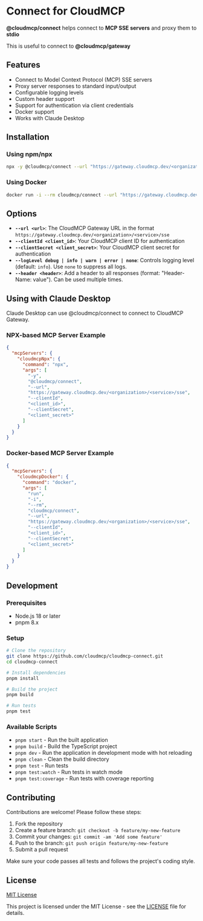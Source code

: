 # Connect for CloudMCP

**@cloudmcp/connect** helps connect to **MCP SSE servers** and proxy them to **stdio**

This is useful to connect to **@cloudmcp/gateway**

## Features

- Connect to Model Context Protocol (MCP) SSE servers
- Proxy server responses to standard input/output
- Configurable logging levels
- Custom header support
- Support for authentication via client credentials
- Docker support
- Works with Claude Desktop

## Installation

### Using npm/npx

```bash
npx -y @cloudmcp/connect --url "https://gateway.cloudmcp.dev/<organization>/<service>/sse" --clientId "<client_id>" --clientSecret "<client_secret>"
```

### Using Docker

```bash
docker run -i --rm cloudmcp/connect --url "https://gateway.cloudmcp.dev/<organization>/<service>/sse" --clientId "<client_id>" --clientSecret "<client_secret>"
```

## Options

- **`--url <url>`**: The CloudMCP Gateway URL in the format `https://gateway.cloudmcp.dev/<organization>/<service>/sse`
- **`--clientId <client_id>`**: Your CloudMCP client ID for authentication
- **`--clientSecret <client_secret>`**: Your CloudMCP client secret for authentication
- **`--logLevel debug | info | warn | error | none`**: Controls logging level (default: `info`). Use `none` to suppress all logs.
- **`--header <header>`**: Add a header to all responses (format: "Header-Name: value"). Can be used multiple times.

## Using with Claude Desktop

Claude Desktop can use @cloudmcp/connect to connect to CloudMCP Gateway.

### NPX-based MCP Server Example

```json
{
  "mcpServers": {
    "cloudmcpNpx": {
      "command": "npx",
      "args": [
        "-y",
        "@cloudmcp/connect",
        "--url",
        "https://gateway.cloudmcp.dev/<organization>/<service>/sse",
        "--clientId",
        "<client_id>",
        "--clientSecret",
        "<client_secret>"
      ]
    }
  }
}
```

### Docker-based MCP Server Example

```json
{
  "mcpServers": {
    "cloudmcpDocker": {
      "command": "docker",
      "args": [
        "run",
        "-i",
        "--rm",
        "cloudmcp/connect",
        "--url",
        "https://gateway.cloudmcp.dev/<organization>/<service>/sse",
        "--clientId",
        "<client_id>",
        "--clientSecret",
        "<client_secret>"
      ]
    }
  }
}
```

## Development

### Prerequisites

- Node.js 18 or later
- pnpm 8.x

### Setup

```bash
# Clone the repository
git clone https://github.com/cloudmcp/cloudmcp-connect.git
cd cloudmcp-connect

# Install dependencies
pnpm install

# Build the project
pnpm build

# Run tests
pnpm test
```

### Available Scripts

- `pnpm start` - Run the built application
- `pnpm build` - Build the TypeScript project
- `pnpm dev` - Run the application in development mode with hot reloading
- `pnpm clean` - Clean the build directory
- `pnpm test` - Run tests
- `pnpm test:watch` - Run tests in watch mode
- `pnpm test:coverage` - Run tests with coverage reporting

## Contributing

Contributions are welcome! Please follow these steps:

1. Fork the repository
2. Create a feature branch: `git checkout -b feature/my-new-feature`
3. Commit your changes: `git commit -am 'Add some feature'`
4. Push to the branch: `git push origin feature/my-new-feature`
5. Submit a pull request

Make sure your code passes all tests and follows the project's coding style.

## License

[MIT License](./LICENSE)

This project is licensed under the MIT License - see the [LICENSE](./LICENSE) file for details.
